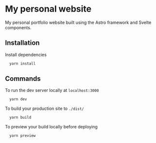 # My personal website

My personal portfolio website built using the Astro framework and Svelte components.

## Installation

Install dependencies

```bash
  yarn install
```

## Commands

To run the dev server locally at `localhost:3000`

```bash
  yarn dev
```

To build your production site to `./dist/`

```bash
  yarn build
```

To preview your build locally before deploying

```bash
  yarn preview
```
